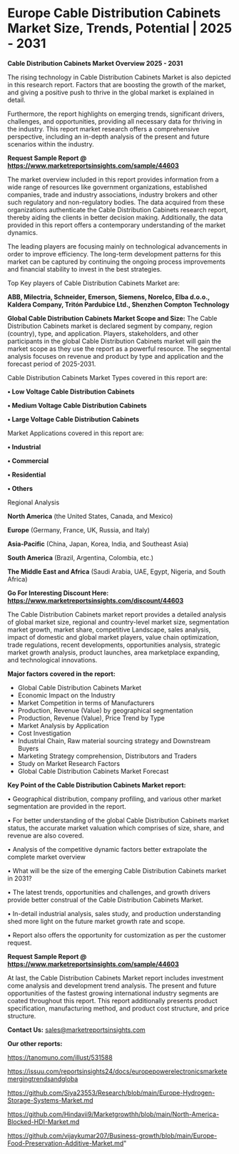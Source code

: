 # Europe Cable Distribution Cabinets Market Size, Trends, Potential | 2025 - 2031

<Strong> Cable Distribution Cabinets Market Overview 2025 - 2031</strong>

The rising technology in Cable Distribution Cabinets Market is also depicted in this research report. Factors that are boosting the growth of the market, and giving a positive push to thrive in the global market is explained in detail.

Furthermore, the report highlights on emerging trends, significant drivers, challenges, and opportunities, providing all necessary data for thriving in the industry. This report market research offers a comprehensive perspective, including an in-depth analysis of the present and future scenarios within the industry.

<strong>Request Sample Report @ <a href=https://www.marketreportsinsights.com/sample/44603>https://www.marketreportsinsights.com/sample/44603</a></strong>

The market overview included in this report provides information from a wide range of resources like government organizations, established companies, trade and industry associations, industry brokers and other such regulatory and non-regulatory bodies. The data acquired from these organizations authenticate the Cable Distribution Cabinets research report, thereby aiding the clients in better decision making. Additionally, the data provided in this report offers a contemporary understanding of the market dynamics.

The leading players are focusing mainly on technological advancements in order to improve efficiency. The long-term development patterns for this market can be captured by continuing the ongoing process improvements and financial stability to invest in the best strategies.

Top Key players of Cable Distribution Cabinets Market are:

<strong>ABB, Milectria, Schneider, Emerson, Siemens, Norelco, Elba d.o.o., Kaldera Company, Tritón Pardubice Ltd., Shenzhen Compton Technology</strong>

<strong><b>Global Cable Distribution Cabinets Market Scope and Size:</b></strong>
The Cable Distribution Cabinets market is declared segment by company, region (country), type, and application. Players, stakeholders, and other participants in the global Cable Distribution Cabinets market will gain the market scope as they use the report as a powerful resource. The segmental analysis focuses on revenue and product by type and application and the forecast period of 2025-2031.

Cable Distribution Cabinets Market Types covered in this report are:

<strong>•  Low Voltage Cable Distribution Cabinets

•  Medium Voltage Cable Distribution Cabinets

•  Large Voltage Cable Distribution Cabinets</strong>

Market Applications covered in this report are:

<strong>•  Industrial

•  Commercial

•  Residential

•  Others</strong> 

Regional Analysis

<strong>North America</strong> (the United States, Canada, and Mexico)

<strong>Europe</strong> (Germany, France, UK, Russia, and Italy)

<strong>Asia-Pacific</strong> (China, Japan, Korea, India, and Southeast Asia)

<strong>South America</strong> (Brazil, Argentina, Colombia, etc.)

<strong>The Middle East and Africa</strong> (Saudi Arabia, UAE, Egypt, Nigeria, and South Africa)

<strong>Go For Interesting Discount Here: <a href=https://www.marketreportsinsights.com/discount/44603>https://www.marketreportsinsights.com/discount/44603</a></strong>

The Cable Distribution Cabinets market report provides a detailed analysis of global market size, regional and country-level market size, segmentation market growth, market share, competitive Landscape, sales analysis, impact of domestic and global market players, value chain optimization, trade regulations, recent developments, opportunities analysis, strategic market growth analysis, product launches, area marketplace expanding, and technological innovations.

<strong><b>Major factors covered in the report:</b></strong>
<ul>
  <li>Global Cable Distribution Cabinets Market </li>
  <li>Economic Impact on the Industry</li>
  <li>Market Competition in terms of Manufacturers</li>
  <li>Production, Revenue (Value) by geographical segmentation</li>
  <li>Production, Revenue (Value), Price Trend by Type</li>
  <li>Market Analysis by Application</li>
  <li>Cost Investigation</li>
  <li>Industrial Chain, Raw material sourcing strategy and Downstream Buyers</li>
  <li>Marketing Strategy comprehension, Distributors and Traders</li>
  <li>Study on Market Research Factors</li>
  <li>Global Cable Distribution Cabinets Market Forecast</li>
</ul>

<strong><b>Key Point of the Cable Distribution Cabinets Market report:</b></strong>

• Geographical distribution, company profiling, and various other market segmentation are provided in the report.

• For better understanding of the global Cable Distribution Cabinets market status, the accurate market valuation which comprises of size, share, and revenue are also covered.

• Analysis of the competitive dynamic factors better extrapolate the complete market overview

• What will be the size of the emerging Cable Distribution Cabinets market in 2031?

• The latest trends, opportunities and challenges, and growth drivers provide better construal of the Cable Distribution Cabinets Market.

• In-detail industrial analysis, sales study, and production understanding shed more light on the future market growth rate and scope.

• Report also offers the opportunity for customization as per the customer request.

<strong>Request Sample Report @ <a href=https://www.marketreportsinsights.com/sample/44603>https://www.marketreportsinsights.com/sample/44603</a></strong>

At last, the Cable Distribution Cabinets Market report includes investment come analysis and development trend analysis. The present and future opportunities of the fastest growing international industry segments are coated throughout this report. This report additionally presents product specification, manufacturing method, and product cost structure, and price structure.

<strong>Contact Us:</strong>
sales@marketreportsinsights.com

<strong>Our other reports:</strong>

<a href=https://tanomuno.com/illust/531588>https://tanomuno.com/illust/531588</a>

<a href=https://issuu.com/reportsinsights24/docs/europepowerelectronicsmarketemergingtrendsandgloba>https://issuu.com/reportsinsights24/docs/europepowerelectronicsmarketemergingtrendsandgloba</a>

<a href=https://github.com/Siya23553/Research/blob/main/Europe-Hydrogen-Storage-Systems-Market.md>https://github.com/Siya23553/Research/blob/main/Europe-Hydrogen-Storage-Systems-Market.md</a>

<a href=https://github.com/Hindavii9/Marketgrowthh/blob/main/North-America-Blocked-HDI-Market.md>https://github.com/Hindavii9/Marketgrowthh/blob/main/North-America-Blocked-HDI-Market.md</a>

<a href=https://github.com/vijaykumar207/Business-growth/blob/main/Europe-Food-Preservation-Additive-Market.md>https://github.com/vijaykumar207/Business-growth/blob/main/Europe-Food-Preservation-Additive-Market.md</a>"
